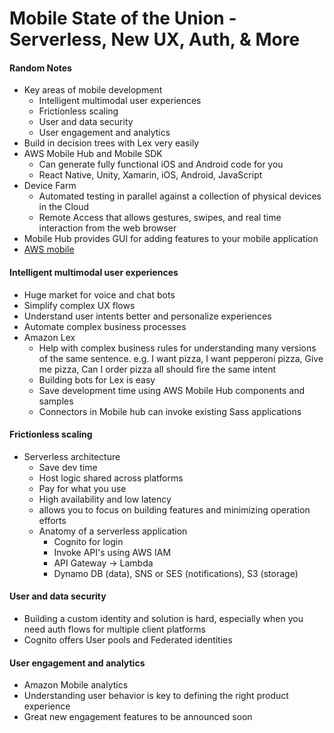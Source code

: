Mobile State of the Union - Serverless, New UX, Auth, & More
============================================================

#### Random Notes
* Key areas of mobile development
	* Intelligent multimodal user experiences
	* Frictionless scaling
	* User and data security
	* User engagement and analytics
* Build in decision trees with Lex very easily
* AWS Mobile Hub and Mobile SDK
	* Can generate fully functional iOS and Android code for you
	* React Native, Unity, Xamarin, iOS, Android, JavaScript
* Device Farm
	* Automated testing in parallel against a collection of physical devices in the Cloud
	* Remote Access that allows gestures, swipes, and real time interaction from the web browser
*  Mobile Hub provides GUI for adding features to your mobile application
* [AWS mobile](https://aws.amazon.com/mobile)
	
#### Intelligent multimodal user experiences
* Huge market for voice and chat bots
* Simplify complex UX flows
* Understand user intents better and personalize experiences
* Automate complex business processes
* Amazon Lex
	* Help with complex business rules for understanding many versions of the same sentence. e.g. I want pizza, I want pepperoni pizza, Give me pizza, Can I order pizza all should fire the same intent
	* Building bots for Lex is easy
	* Save development time using AWS Mobile Hub components and samples
	* Connectors in Mobile hub can invoke existing Sass applications

#### Frictionless scaling
* Serverless architecture
	* Save dev time
	* Host logic shared across platforms
	* Pay for what you use
	* High availability and low latency
	* allows you to focus on building features and minimizing operation efforts
	* Anatomy of a serverless application
		* Cognito for login
		* Invoke API's using AWS IAM
		* API Gateway -> Lambda
		* Dynamo DB (data), SNS or SES (notifications), S3 (storage)

#### User and data security
* Building a custom identity and solution is hard, especially when you need auth flows for multiple client platforms
* Cognito offers User pools and Federated identities

#### User engagement and analytics
* Amazon Mobile analytics
* Understanding user behavior is key to defining the right product experience
* Great new engagement features to be announced soon